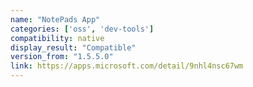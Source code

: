 ```yaml
---
name: "NotePads App"
categories: ['oss', 'dev-tools']
compatibility: native
display_result: "Compatible"
version_from: "1.5.5.0"
link: https://apps.microsoft.com/detail/9nhl4nsc67wm
---
```

